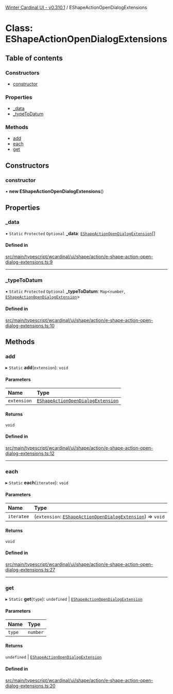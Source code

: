 [Winter Cardinal UI - v0.310.1](../index.md) / EShapeActionOpenDialogExtensions

# Class: EShapeActionOpenDialogExtensions

## Table of contents

### Constructors

- [constructor](EShapeActionOpenDialogExtensions.md#constructor)

### Properties

- [\_data](EShapeActionOpenDialogExtensions.md#_data)
- [\_typeToDatum](EShapeActionOpenDialogExtensions.md#_typetodatum)

### Methods

- [add](EShapeActionOpenDialogExtensions.md#add)
- [each](EShapeActionOpenDialogExtensions.md#each)
- [get](EShapeActionOpenDialogExtensions.md#get)

## Constructors

### constructor

• **new EShapeActionOpenDialogExtensions**()

## Properties

### \_data

▪ `Static` `Protected` `Optional` **\_data**: [`EShapeActionOpenDialogExtension`](../interfaces/EShapeActionOpenDialogExtension.md)[]

#### Defined in

[src/main/typescript/wcardinal/ui/shape/action/e-shape-action-open-dialog-extensions.ts:9](https://github.com/winter-cardinal/winter-cardinal-ui/blob/v0.310.1/src/main/typescript/wcardinal/ui/shape/action/e-shape-action-open-dialog-extensions.ts#L9)

___

### \_typeToDatum

▪ `Static` `Protected` `Optional` **\_typeToDatum**: `Map`<`number`, [`EShapeActionOpenDialogExtension`](../interfaces/EShapeActionOpenDialogExtension.md)\>

#### Defined in

[src/main/typescript/wcardinal/ui/shape/action/e-shape-action-open-dialog-extensions.ts:10](https://github.com/winter-cardinal/winter-cardinal-ui/blob/v0.310.1/src/main/typescript/wcardinal/ui/shape/action/e-shape-action-open-dialog-extensions.ts#L10)

## Methods

### add

▸ `Static` **add**(`extension`): `void`

#### Parameters

| Name | Type |
| :------ | :------ |
| `extension` | [`EShapeActionOpenDialogExtension`](../interfaces/EShapeActionOpenDialogExtension.md) |

#### Returns

`void`

#### Defined in

[src/main/typescript/wcardinal/ui/shape/action/e-shape-action-open-dialog-extensions.ts:12](https://github.com/winter-cardinal/winter-cardinal-ui/blob/v0.310.1/src/main/typescript/wcardinal/ui/shape/action/e-shape-action-open-dialog-extensions.ts#L12)

___

### each

▸ `Static` **each**(`iteratee`): `void`

#### Parameters

| Name | Type |
| :------ | :------ |
| `iteratee` | (`extension`: [`EShapeActionOpenDialogExtension`](../interfaces/EShapeActionOpenDialogExtension.md)) => `void` |

#### Returns

`void`

#### Defined in

[src/main/typescript/wcardinal/ui/shape/action/e-shape-action-open-dialog-extensions.ts:27](https://github.com/winter-cardinal/winter-cardinal-ui/blob/v0.310.1/src/main/typescript/wcardinal/ui/shape/action/e-shape-action-open-dialog-extensions.ts#L27)

___

### get

▸ `Static` **get**(`type`): `undefined` \| [`EShapeActionOpenDialogExtension`](../interfaces/EShapeActionOpenDialogExtension.md)

#### Parameters

| Name | Type |
| :------ | :------ |
| `type` | `number` |

#### Returns

`undefined` \| [`EShapeActionOpenDialogExtension`](../interfaces/EShapeActionOpenDialogExtension.md)

#### Defined in

[src/main/typescript/wcardinal/ui/shape/action/e-shape-action-open-dialog-extensions.ts:20](https://github.com/winter-cardinal/winter-cardinal-ui/blob/v0.310.1/src/main/typescript/wcardinal/ui/shape/action/e-shape-action-open-dialog-extensions.ts#L20)
